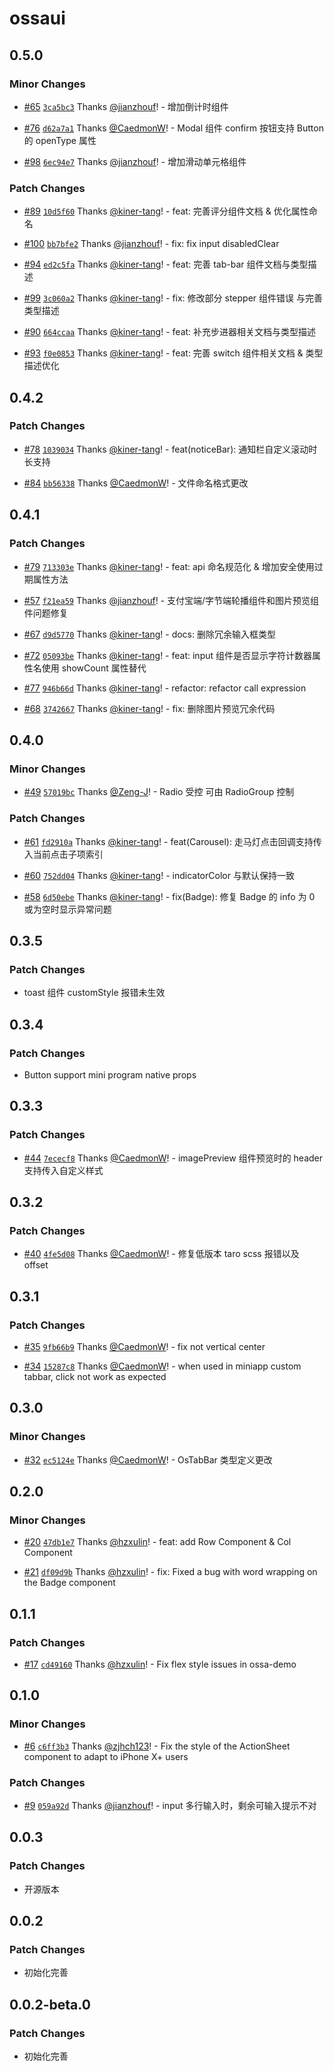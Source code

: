 # ossaui

## 0.5.0

### Minor Changes

- [#65](https://github.com/NeteaseYanxuan/OSSA/pull/65) [`3ca5bc3`](https://github.com/NeteaseYanxuan/OSSA/commit/3ca5bc3137e937cd8fe39bbb7b8feaaf1f7759c5) Thanks [@jianzhouf](https://github.com/jianzhouf)! - 增加倒计时组件

* [#76](https://github.com/NeteaseYanxuan/OSSA/pull/76) [`d62a7a1`](https://github.com/NeteaseYanxuan/OSSA/commit/d62a7a1a0edabf2434f6498f54dd6b0197765f07) Thanks [@CaedmonW](https://github.com/CaedmonW)! - Modal 组件 confirm 按钮支持 Button 的 openType 属性

- [#98](https://github.com/NeteaseYanxuan/OSSA/pull/98) [`6ec94e7`](https://github.com/NeteaseYanxuan/OSSA/commit/6ec94e766a26f327e6601fab0526c6387fdc6a8c) Thanks [@jianzhouf](https://github.com/jianzhouf)! - 增加滑动单元格组件

### Patch Changes

- [#89](https://github.com/NeteaseYanxuan/OSSA/pull/89) [`10d5f60`](https://github.com/NeteaseYanxuan/OSSA/commit/10d5f603b3c9f4b169b2a1a8d285fed68202456c) Thanks [@kiner-tang](https://github.com/kiner-tang)! - feat: 完善评分组件文档 & 优化属性命名

* [#100](https://github.com/NeteaseYanxuan/OSSA/pull/100) [`bb7bfe2`](https://github.com/NeteaseYanxuan/OSSA/commit/bb7bfe23ce53e7a931ae805c4bb695660cfed14b) Thanks [@jianzhouf](https://github.com/jianzhouf)! - fix: fix input disabledClear

- [#94](https://github.com/NeteaseYanxuan/OSSA/pull/94) [`ed2c5fa`](https://github.com/NeteaseYanxuan/OSSA/commit/ed2c5fa30bd47696719ee4870cebb2a8063c7986) Thanks [@kiner-tang](https://github.com/kiner-tang)! - feat: 完善 tab-bar 组件文档与类型描述

* [#99](https://github.com/NeteaseYanxuan/OSSA/pull/99) [`3c060a2`](https://github.com/NeteaseYanxuan/OSSA/commit/3c060a227b022c2a5f6130bccfd3e163ddbf8d45) Thanks [@kiner-tang](https://github.com/kiner-tang)! - fix: 修改部分 stepper 组件错误 与完善类型描述

- [#90](https://github.com/NeteaseYanxuan/OSSA/pull/90) [`664ccaa`](https://github.com/NeteaseYanxuan/OSSA/commit/664ccaaf534534e16258043f281e5414147e18a3) Thanks [@kiner-tang](https://github.com/kiner-tang)! - feat: 补充步进器相关文档与类型描述

* [#93](https://github.com/NeteaseYanxuan/OSSA/pull/93) [`f0e0853`](https://github.com/NeteaseYanxuan/OSSA/commit/f0e08537a505e9bb422f8426c5cffd5b88a78ff5) Thanks [@kiner-tang](https://github.com/kiner-tang)! - feat: 完善 switch 组件相关文档 & 类型描述优化

## 0.4.2

### Patch Changes

- [#78](https://github.com/NeteaseYanxuan/OSSA/pull/78) [`1039034`](https://github.com/NeteaseYanxuan/OSSA/commit/10390343772e0edacdf165f27866323b46dc2241) Thanks [@kiner-tang](https://github.com/kiner-tang)! - feat(noticeBar): 通知栏自定义滚动时长支持

* [#84](https://github.com/NeteaseYanxuan/OSSA/pull/84) [`bb56338`](https://github.com/NeteaseYanxuan/OSSA/commit/bb563383ecfb510f45da26de3729ba32f2741295) Thanks [@CaedmonW](https://github.com/CaedmonW)! - 文件命名格式更改

## 0.4.1

### Patch Changes

- [#79](https://github.com/NeteaseYanxuan/OSSA/pull/79) [`713303e`](https://github.com/NeteaseYanxuan/OSSA/commit/713303e1a73b07911f7fd45f4b7e9d40167fa5bd) Thanks [@kiner-tang](https://github.com/kiner-tang)! - feat: api 命名规范化 & 增加安全使用过期属性方法

* [#57](https://github.com/NeteaseYanxuan/OSSA/pull/57) [`f21ea59`](https://github.com/NeteaseYanxuan/OSSA/commit/f21ea5972aae821ae849843eeab7d35ca96e126f) Thanks [@jianzhouf](https://github.com/jianzhouf)! - 支付宝端/字节端轮播组件和图片预览组件问题修复

- [#67](https://github.com/NeteaseYanxuan/OSSA/pull/67) [`d9d5770`](https://github.com/NeteaseYanxuan/OSSA/commit/d9d57707f6439c98cf1f3d08c51b44b397cf0856) Thanks [@kiner-tang](https://github.com/kiner-tang)! - docs: 删除冗余输入框类型

* [#72](https://github.com/NeteaseYanxuan/OSSA/pull/72) [`05093be`](https://github.com/NeteaseYanxuan/OSSA/commit/05093be98e4ad5171740303c81c147e95e23310c) Thanks [@kiner-tang](https://github.com/kiner-tang)! - feat: input 组件是否显示字符计数器属性名使用 showCount 属性替代

- [#77](https://github.com/NeteaseYanxuan/OSSA/pull/77) [`946b66d`](https://github.com/NeteaseYanxuan/OSSA/commit/946b66df24cbe0bfde5a396369042eaf72e9e3b2) Thanks [@kiner-tang](https://github.com/kiner-tang)! - refactor: refactor call expression

* [#68](https://github.com/NeteaseYanxuan/OSSA/pull/68) [`3742667`](https://github.com/NeteaseYanxuan/OSSA/commit/37426679f9e953dad2baca286142d22aac67ba45) Thanks [@kiner-tang](https://github.com/kiner-tang)! - fix: 删除图片预览冗余代码

## 0.4.0

### Minor Changes

- [#49](https://github.com/NeteaseYanxuan/OSSA/pull/49) [`57019bc`](https://github.com/NeteaseYanxuan/OSSA/commit/57019bc6da770de0e34eba4e3f80e8cde65f5ee8) Thanks [@Zeng-J](https://github.com/Zeng-J)! - Radio 受控 可由 RadioGroup 控制

### Patch Changes

- [#61](https://github.com/NeteaseYanxuan/OSSA/pull/61) [`fd2910a`](https://github.com/NeteaseYanxuan/OSSA/commit/fd2910a9db05fb95d9f3b66b0c767c5e3ade3ebf) Thanks [@kiner-tang](https://github.com/kiner-tang)! - feat(Carousel): 走马灯点击回调支持传入当前点击子项索引

* [#60](https://github.com/NeteaseYanxuan/OSSA/pull/60) [`752dd04`](https://github.com/NeteaseYanxuan/OSSA/commit/752dd043683877dac417e311cdbfd3bd1175154e) Thanks [@kiner-tang](https://github.com/kiner-tang)! - indicatorColor 与默认保持一致

- [#58](https://github.com/NeteaseYanxuan/OSSA/pull/58) [`6d50ebe`](https://github.com/NeteaseYanxuan/OSSA/commit/6d50ebe652716ac2fb3a6f93107271b98d06034b) Thanks [@kiner-tang](https://github.com/kiner-tang)! - fix(Badge): 修复 Badge 的 info 为 0 或为空时显示异常问题

## 0.3.5

### Patch Changes

- toast 组件 customStyle 报错未生效

## 0.3.4

### Patch Changes

- Button support mini program native props

## 0.3.3

### Patch Changes

- [#44](https://github.com/NeteaseYanxuan/OSSA/pull/44) [`7ececf8`](https://github.com/NeteaseYanxuan/OSSA/commit/7ececf8b2b9f73c66d2eacae0488a89eddaf6e1c) Thanks [@CaedmonW](https://github.com/CaedmonW)! - imagePreview 组件预览时的 header 支持传入自定义样式

## 0.3.2

### Patch Changes

- [#40](https://github.com/NeteaseYanxuan/OSSA/pull/40) [`4fe5d08`](https://github.com/NeteaseYanxuan/OSSA/commit/4fe5d082271600f8f48b6ce6c3b482d5165adfe1) Thanks [@CaedmonW](https://github.com/CaedmonW)! - 修复低版本 taro scss 报错以及 offset

## 0.3.1

### Patch Changes

- [#35](https://github.com/NeteaseYanxuan/OSSA/pull/35) [`9fb66b9`](https://github.com/NeteaseYanxuan/OSSA/commit/9fb66b9da1898d150628941a9481a58ceff5e6bf) Thanks [@CaedmonW](https://github.com/CaedmonW)! - fix not vertical center

* [#34](https://github.com/NeteaseYanxuan/OSSA/pull/34) [`15287c8`](https://github.com/NeteaseYanxuan/OSSA/commit/15287c84eb332af15093a67db9fa83ff2b18a8ec) Thanks [@CaedmonW](https://github.com/CaedmonW)! - when used in miniapp custom tabbar, click not work as expected

## 0.3.0

### Minor Changes

- [#32](https://github.com/NeteaseYanxuan/OSSA/pull/32) [`ec5124e`](https://github.com/NeteaseYanxuan/OSSA/commit/ec5124e6c75cc950d28745076c4dadd43f342c90) Thanks [@CaedmonW](https://github.com/CaedmonW)! - OsTabBar 类型定义更改

## 0.2.0

### Minor Changes

- [#20](https://github.com/NeteaseYanxuan/OSSA/pull/20) [`47db1e7`](https://github.com/NeteaseYanxuan/OSSA/commit/47db1e7d867e04e9a98d11f11656d58c6f77a25c) Thanks [@hzxulin](https://github.com/hzxulin)! - feat: add Row Component & Col Component

* [#21](https://github.com/NeteaseYanxuan/OSSA/pull/21) [`df09d9b`](https://github.com/NeteaseYanxuan/OSSA/commit/df09d9b1d8ea26ac43658b4c5c21ebcf2ba89ffb) Thanks [@hzxulin](https://github.com/hzxulin)! - fix: Fixed a bug with word wrapping on the Badge component

## 0.1.1

### Patch Changes

- [#17](https://github.com/NeteaseYanxuan/OSSA/pull/17) [`cd49160`](https://github.com/NeteaseYanxuan/OSSA/commit/cd49160f72618670e80141b3548acfbf82b09afb) Thanks [@hzxulin](https://github.com/hzxulin)! - Fix flex style issues in ossa-demo

## 0.1.0

### Minor Changes

- [#6](https://github.com/NeteaseYanxuan/OSSA/pull/6) [`c6ff3b3`](https://github.com/NeteaseYanxuan/OSSA/commit/c6ff3b33f219b73155f16914efe80ebdc8530205) Thanks [@zjhch123](https://github.com/zjhch123)! - Fix the style of the ActionSheet component to adapt to iPhone X+ users

### Patch Changes

- [#9](https://github.com/NeteaseYanxuan/OSSA/pull/9) [`059a92d`](https://github.com/NeteaseYanxuan/OSSA/commit/059a92d4847053728f60c88b55aa8783afea5b4f) Thanks [@jianzhouf](https://github.com/jianzhouf)! - input 多行输入时，剩余可输入提示不对

## 0.0.3

### Patch Changes

- 开源版本

## 0.0.2

### Patch Changes

- 初始化完善

## 0.0.2-beta.0

### Patch Changes

- 初始化完善
